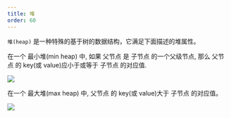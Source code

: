 ```yaml
---
title: 堆
order: 60
---
```


`堆(heap)` 是一种特殊的基于树的数据结构，它满足下面描述的堆属性。

在一个 最小堆(min heap) 中, 如果 父节点 是 子节点 的一个父级节点, 那么 父节点 的 key(或 value)应小于或等于 子节点 的对应值.

![](https://cy-picgo.oss-cn-hangzhou.aliyuncs.com/heap.png)

在一个 最大堆(max heap) 中, 父节点 的 key(或 value)大于 子节点 的对应值。

![](https://cy-picgo.oss-cn-hangzhou.aliyuncs.com/heap-array.svg)
